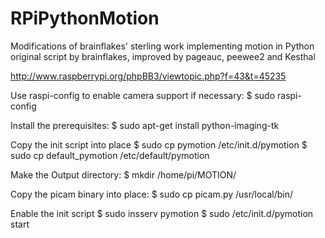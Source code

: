 RPiPythonMotion
===============

Modifications of brainflakes' sterling work implementing motion in Python
original script by brainflakes, improved by pageauc, peewee2 and Kesthal

http://www.raspberrypi.org/phpBB3/viewtopic.php?f=43&t=45235

Use raspi-config to enable camera support if necessary:
    $ sudo raspi-config

Install the prerequisites:
    $ sudo apt-get install python-imaging-tk

Copy the init script into place
    $ sudo cp pymotion /etc/init.d/pymotion
    $ sudo cp default_pymotion /etc/default/pymotion

Make the Output directory:
    $ mkdir /home/pi/MOTION/

Copy the picam binary into place:
    $ sudo cp picam.py /usr/local/bin/

Enable the init script
    $ sudo insserv pymotion
    $ sudo /etc/init.d/pymotion start
